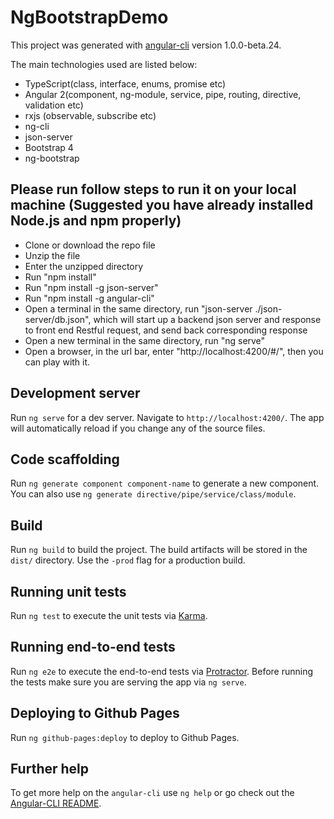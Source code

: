 # NgBootstrapDemo

This project was generated with [angular-cli](https://github.com/angular/angular-cli) version 1.0.0-beta.24.

The main technologies used are listed below:
* TypeScript(class, interface, enums, promise etc)
* Angular 2(component, ng-module, service, pipe, routing, directive, validation etc)
* rxjs (observable, subscribe etc)
* ng-cli
* json-server
* Bootstrap 4
* ng-bootstrap

## Please run follow steps to run it on your local machine (Suggested you have already installed Node.js and npm properly)
* Clone or download the repo file
* Unzip the file
* Enter the unzipped directory
* Run "npm install"
* Run "npm install -g json-server"
* Run "npm install -g angular-cli"
* Open a terminal in the same directory, run "json-server ./json-server/db.json", which will start up a backend json server and response to front end Restful request, and send back corresponding response
* Open a new terminal in the same directory, run "ng serve"
* Open a browser, in the url bar, enter "http://localhost:4200/#/", then you can play with it.

## Development server
Run `ng serve` for a dev server. Navigate to `http://localhost:4200/`. The app will automatically reload if you change any of the source files.

## Code scaffolding

Run `ng generate component component-name` to generate a new component. You can also use `ng generate directive/pipe/service/class/module`.

## Build

Run `ng build` to build the project. The build artifacts will be stored in the `dist/` directory. Use the `-prod` flag for a production build.

## Running unit tests

Run `ng test` to execute the unit tests via [Karma](https://karma-runner.github.io).

## Running end-to-end tests

Run `ng e2e` to execute the end-to-end tests via [Protractor](http://www.protractortest.org/).
Before running the tests make sure you are serving the app via `ng serve`.

## Deploying to Github Pages

Run `ng github-pages:deploy` to deploy to Github Pages.

## Further help

To get more help on the `angular-cli` use `ng help` or go check out the [Angular-CLI README](https://github.com/angular/angular-cli/blob/master/README.md).
